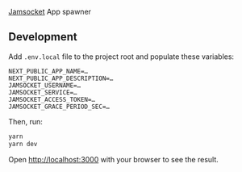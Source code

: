 [Jamsocket](https://jamsocket.com/) App spawner

## Development

Add `.env.local` file to the project root and populate these variables:

```
NEXT_PUBLIC_APP_NAME=…
NEXT_PUBLIC_APP_DESCRIPTION=…
JAMSOCKET_USERNAME=…
JAMSOCKET_SERVICE=…
JAMSOCKET_ACCESS_TOKEN=…
JAMSOCKET_GRACE_PERIOD_SEC=…
```

Then, run:

```bash
yarn
yarn dev
```

Open [http://localhost:3000](http://localhost:3000) with your browser to see the result.
